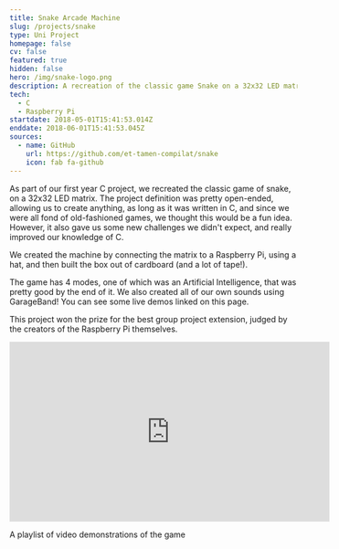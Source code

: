 ```yaml
---
title: Snake Arcade Machine
slug: /projects/snake
type: Uni Project
homepage: false
cv: false
featured: true
hidden: false
hero: /img/snake-logo.png
description: A recreation of the classic game Snake on a 32x32 LED matrix
tech:
  - C
  - Raspberry Pi
startdate: 2018-05-01T15:41:53.014Z
enddate: 2018-06-01T15:41:53.045Z
sources:
  - name: GitHub
    url: https://github.com/et-tamen-compilat/snake
    icon: fab fa-github
---
```


As part of our first year C project, we recreated the classic game of snake, on a 32x32 LED matrix. The project definition was pretty open-ended, allowing us to create anything, as long as it was written in C, and since we were all fond of old-fashioned games, we thought this would be a fun idea. However, it also gave us some new challenges we didn't expect, and really improved our knowledge of C.

We created the machine by connecting the matrix to a Raspberry Pi, using a hat, and then built the box out of cardboard (and a lot of tape!).

The game has 4 modes, one of which was an Artificial Intelligence, that was pretty good by the end of it. We also created all of our own sounds using GarageBand! You can see some live demos linked on this page.

This project won the prize for the best group project extension, judged by the creators of the Raspberry Pi themselves.

<iframe width="560" height="315" src="https://www.youtube.com/embed/videoseries?list=PLcktxoHnY120O6bfpuRcR4mMEOCJwQ5V7" frameborder="0" allow="autoplay; encrypted-media" allowfullscreen></iframe>
<p class="vid-caption">A playlist of video demonstrations of the game</p>
